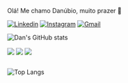 Olá! Me chamo Danúbio, muito prazer 👋

[![Linkedin](https://img.shields.io/badge/LinkedIn-0077B5?style=for-the-badge&logo=linkedin&logoColor=white)](https://www.linkedin.com/in/dandsp/)
[![Instagram](https://img.shields.io/badge/Instagram-E4405F?style=for-the-badge&logo=instagram&logoColor=white)](https://www.instagram.com/amotherfuckingstarboy/)
[![Gmail](https://img.shields.io/badge/Gmail-D14836?style=for-the-badge&logo=gmail&logoColor=white)](danubio.sousapereira@gmail.com)


![Dan's GitHub stats](https://github-readme-stats.vercel.app/api?username=dandsp&show_icons=true&theme=transparent)

<div style="display: inline_block">
    <img align="center" src="https://img.shields.io/badge/Ruby_on_Rails-CC0000?style=for-the-badge&logo=ruby-on-rails&logoColor=white"/>
    <img align="center" src="https://img.shields.io/badge/Bootstrap-563D7C?style=for-the-badge&logo=bootstrap&logoColor=white"/>
    <img align="center" src="https://img.shields.io/badge/TypeScript-007ACC?style=for-the-badge&logo=typescript&logoColor=white "/>
</div><br>

![Top Langs](https://github-readme-stats.vercel.app/api/top-langs/?username=dandsp&layout=compact)
